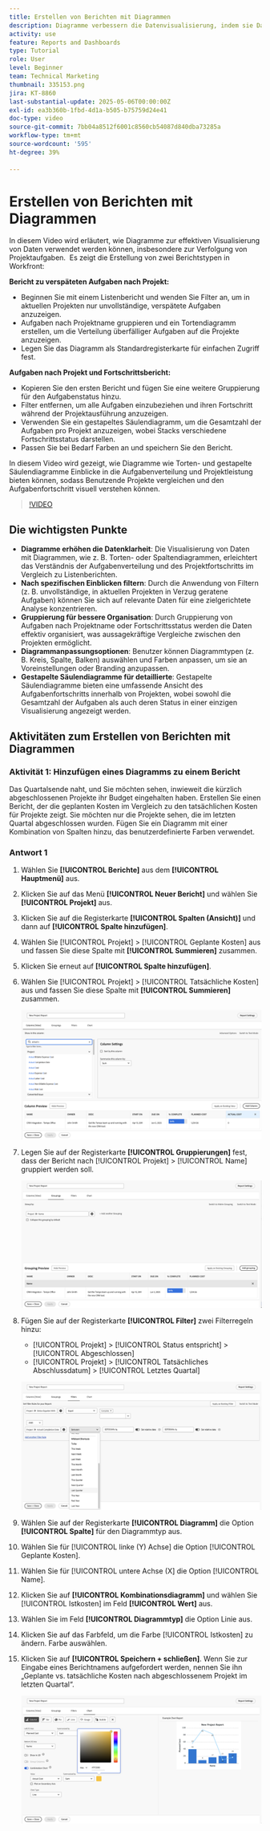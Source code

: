 ```yaml
---
title: Erstellen von Berichten mit Diagrammen
description: Diagramme verbessern die Datenvisualisierung, indem sie Dateneinblicke durch anpassbare Filter, Gruppierungen und gestapelte Spaltenformate organisieren, was die Analyse übersichtlicher und umsetzbarer macht.
activity: use
feature: Reports and Dashboards
type: Tutorial
role: User
level: Beginner
team: Technical Marketing
thumbnail: 335153.png
jira: KT-8860
last-substantial-update: 2025-05-06T00:00:00Z
exl-id: ea3b360b-1fbd-4d1a-b505-b75759d24e41
doc-type: video
source-git-commit: 7bb04a8512f6001c8560cb54087d840dba73285a
workflow-type: tm+mt
source-wordcount: '595'
ht-degree: 39%

---
```


# Erstellen von Berichten mit Diagrammen

In diesem Video wird erläutert, wie Diagramme zur effektiven Visualisierung von Daten verwendet werden können, insbesondere zur Verfolgung von Projektaufgaben. &#x200B; Es zeigt die Erstellung von zwei Berichtstypen in Workfront:

**Bericht zu verspäteten Aufgaben nach Projekt:**

* Beginnen Sie mit einem Listenbericht und wenden Sie Filter an, um in aktuellen Projekten nur unvollständige, verspätete Aufgaben anzuzeigen. &#x200B;
* Aufgaben nach Projektname gruppieren und ein Tortendiagramm erstellen, um die Verteilung überfälliger Aufgaben auf die Projekte anzuzeigen. &#x200B;
* Legen Sie das Diagramm als Standardregisterkarte für einfachen Zugriff fest. &#x200B;

**Aufgaben nach Projekt und Fortschrittsbericht:**

* Kopieren Sie den ersten Bericht und fügen Sie eine weitere Gruppierung für den Aufgabenstatus hinzu.
* Filter entfernen, um alle Aufgaben einzubeziehen und ihren Fortschritt während der Projektausführung anzuzeigen.
* Verwenden Sie ein gestapeltes Säulendiagramm, um die Gesamtzahl der Aufgaben pro Projekt anzuzeigen, wobei Stacks verschiedene Fortschrittsstatus darstellen.
* Passen Sie bei Bedarf Farben an und speichern Sie den Bericht.

In diesem Video wird gezeigt, wie Diagramme wie Torten- und gestapelte Säulendiagramme Einblicke in die Aufgabenverteilung und Projektleistung bieten können, sodass Benutzende Projekte vergleichen und den Aufgabenfortschritt visuell verstehen können. &#x200B;

>[!VIDEO](https://video.tv.adobe.com/v/3450023/?quality=12&learn=on&captions=ger)

## Die wichtigsten Punkte

* **Diagramme erhöhen die Datenklarheit**: Die Visualisierung von Daten mit Diagrammen, wie z. B. Torten- oder Spaltendiagrammen, erleichtert das Verständnis der Aufgabenverteilung und des Projektfortschritts im Vergleich zu Listenberichten. &#x200B;
* **Nach spezifischen Einblicken filtern**: Durch die Anwendung von Filtern (z. B. unvollständige, in aktuellen Projekten in Verzug geratene Aufgaben) können Sie sich auf relevante Daten für eine zielgerichtete Analyse konzentrieren. &#x200B;
* **Gruppierung für bessere Organisation**: Durch Gruppierung von Aufgaben nach Projektname oder Fortschrittsstatus werden die Daten effektiv organisiert, was aussagekräftige Vergleiche zwischen den Projekten ermöglicht. &#x200B;
* **Diagrammanpassungsoptionen**: Benutzer können Diagrammtypen (z. B. Kreis, Spalte, Balken) auswählen und Farben anpassen, um sie an Voreinstellungen oder Branding anzupassen. &#x200B;
* **Gestapelte Säulendiagramme für detaillierte**: Gestapelte Säulendiagramme bieten eine umfassende Ansicht des Aufgabenfortschritts innerhalb von Projekten, wobei sowohl die Gesamtzahl der Aufgaben als auch deren Status in einer einzigen Visualisierung angezeigt werden.


## Aktivitäten zum Erstellen von Berichten mit Diagrammen

### Aktivität 1: Hinzufügen eines Diagramms zu einem Bericht

Das Quartalsende naht, und Sie möchten sehen, inwieweit die kürzlich abgeschlossenen Projekte ihr Budget eingehalten haben. Erstellen Sie einen Bericht, der die geplanten Kosten im Vergleich zu den tatsächlichen Kosten für Projekte zeigt. Sie möchten nur die Projekte sehen, die im letzten Quartal abgeschlossen wurden. Fügen Sie ein Diagramm mit einer Kombination von Spalten hinzu, das benutzerdefinierte Farben verwendet.

### Antwort 1

1. Wählen Sie **[!UICONTROL Berichte]** aus dem **[!UICONTROL Hauptmenü]** aus.
1. Klicken Sie auf das Menü **[!UICONTROL Neuer Bericht]** und wählen Sie **[!UICONTROL Projekt]** aus.
1. Klicken Sie auf die Registerkarte **[!UICONTROL Spalten (Ansicht)]** und dann auf **[!UICONTROL Spalte hinzufügen]**.
1. Wählen Sie [!UICONTROL Projekt] > [!UICONTROL Geplante Kosten] aus und fassen Sie diese Spalte mit **[!UICONTROL Summieren]** zusammen.
1. Klicken Sie erneut auf **[!UICONTROL Spalte hinzufügen]**.
1. Wählen Sie [!UICONTROL Projekt] > [!UICONTROL Tatsächliche Kosten] aus und fassen Sie diese Spalte mit **[!UICONTROL Summieren]** zusammen.

   ![Ein Screenshot des Bildschirms zum Hinzufügen von Spalten zu einem Bericht](assets/chart-report-columns.png)

1. Legen Sie auf der Registerkarte **[!UICONTROL Gruppierungen]** fest, dass der Bericht nach [!UICONTROL Projekt] > [!UICONTROL Name] gruppiert werden soll.

   ![Ein Screenshot des Bildschirms zum Hinzufügen von Gruppierungen zu einem Bericht](assets/chart-report-groupings.png)

1. Fügen Sie auf der Registerkarte **[!UICONTROL Filter]** zwei Filterregeln hinzu:

   * [!UICONTROL Projekt] > [!UICONTROL Status entspricht] > [!UICONTROL Abgeschlossen]
   * [!UICONTROL Projekt] > [!UICONTROL Tatsächliches Abschlussdatum] > [!UICONTROL Letztes Quartal]

   ![Ein Screenshot des Bildschirms zum Hinzufügen von Filtern zu einem Bericht](assets/chart-report-filters.png)

1. Wählen Sie auf der Registerkarte **[!UICONTROL Diagramm]** die Option **[!UICONTROL Spalte]** für den Diagrammtyp aus.
1. Wählen Sie für [!UICONTROL linke (Y) Achse] die Option [!UICONTROL Geplante Kosten].
1. Wählen Sie für [!UICONTROL untere Achse (X] die Option [!UICONTROL Name].
1. Klicken Sie auf **[!UICONTROL Kombinationsdiagramm]** und wählen Sie [!UICONTROL Istkosten] im Feld **[!UICONTROL Wert]** aus.
1. Wählen Sie im Feld **[!UICONTROL Diagrammtyp]** die Option Linie aus.
1. Klicken Sie auf das Farbfeld, um die Farbe [!UICONTROL Istkosten] zu ändern. Farbe auswählen.
1. Klicken Sie auf **[!UICONTROL Speichern + schließen]**. Wenn Sie zur Eingabe eines Berichtnamens aufgefordert werden, nennen Sie ihn „Geplante vs. tatsächliche Kosten nach abgeschlossenem Projekt im letzten Quartal“.

   ![Ein Screenshot des Bildschirms zum Hinzufügen eines Diagramms zu einem Bericht](assets/chart-report-chart.png)
